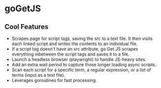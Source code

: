 # goGetJS
## Cool Features
* Scrapes page for script tags, saving the src to a text file. It then visits each linked script and writes the contents to an individual file.
* If a script tag doesn't have an src attribute, go Get JS scrapes everything inbetween the script tags and saves it to a file.
* Launch a headless browser (playwright) to handle JS-heavy sites.
* Add an extra wait period to capture those longer loading async scripts.
* Scan each script for a specific term, a regular expression, or a list of terms (input as a text file).
* Leverages goroutines for fast processing.